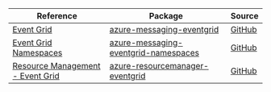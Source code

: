 | Reference | Package | Source |
|---|---|---|
|[Event Grid](messaging-eventgrid-readme.md)|[azure-messaging-eventgrid](https://repo1.maven.org/maven2/com/azure/azure-messaging-eventgrid)|[GitHub](https://github.com/Azure/azure-sdk-for-java/blob/main/sdk/eventgrid/azure-messaging-eventgrid)|
|[Event Grid Namespaces](messaging-eventgrid-namespaces-readme.md)|[azure-messaging-eventgrid-namespaces](https://repo1.maven.org/maven2/com/azure/azure-messaging-eventgrid-namespaces)|[GitHub](https://github.com/Azure/azure-sdk-for-java/blob/main/sdk/eventgrid/azure-messaging-eventgrid-namespaces)|
|[Resource Management - Event Grid](resourcemanager-eventgrid-readme.md)|[azure-resourcemanager-eventgrid](https://repo1.maven.org/maven2/com/azure/resourcemanager/azure-resourcemanager-eventgrid)|[GitHub](https://github.com/Azure/azure-sdk-for-java/blob/main/sdk/eventgrid/azure-resourcemanager-eventgrid)|
